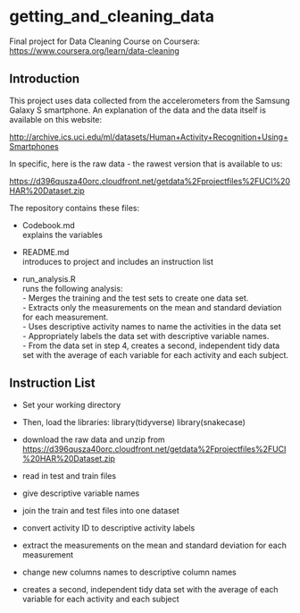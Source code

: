 # getting_and_cleaning_data

Final project for Data Cleaning Course on Coursera: 
https://www.coursera.org/learn/data-cleaning

## Introduction

This project uses data collected from the accelerometers from the Samsung Galaxy S smartphone. An explanation of the data and the data itself is available on this website:

http://archive.ics.uci.edu/ml/datasets/Human+Activity+Recognition+Using+Smartphones 


In specific, here is the raw data - the rawest version that is available to us:

https://d396qusza40orc.cloudfront.net/getdata%2Fprojectfiles%2FUCI%20HAR%20Dataset.zip  

The repository contains these files:  

- Codebook.md  
explains the variables

- README.md  
introduces to project and includes an instruction list

- run_analysis.R  
runs the following analysis:  
        - Merges the training and the test sets to create one data set.  
        - Extracts only the measurements on the mean and standard deviation for each measurement.  
        - Uses descriptive activity names to name the activities in the data set  
        - Appropriately labels the data set with descriptive variable names.  
        - From the data set in step 4, creates a second, independent tidy data set with the average of each variable for each activity and each subject.

## Instruction List

- Set your working directory

- Then, load the libraries:
library(tidyverse)
library(snakecase)

- download the raw data and unzip from https://d396qusza40orc.cloudfront.net/getdata%2Fprojectfiles%2FUCI%20HAR%20Dataset.zip

- read in test and train files

- give descriptive variable names

- join the train and test files into one dataset

- convert activity ID to descriptive activity labels

- extract the measurements on the mean and standard deviation for each measurement

- change new columns names to descriptive column names

- creates a second, independent tidy data set with the average of each variable for each activity and each subject
